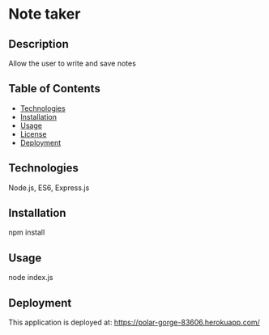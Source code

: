 # Note taker

## Description
Allow the user to write and save notes 

## Table of Contents

* [Technologies](#technologies)
* [Installation](#installation)
* [Usage](#usage)
* [License](#license)
* [Deployment](#deployment)

## Technologies
Node.js, ES6, Express.js

## Installation
npm install

## Usage
node index.js

## Deployment
This application is deployed at: https://polar-gorge-83606.herokuapp.com/

